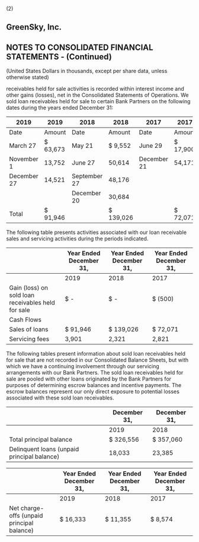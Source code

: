 (2)

## GreenSky, Inc.

## NOTES TO CONSOLIDATED FINANCIAL STATEMENTS - (Continued)

(United States Dollars in thousands, except per share data, unless otherwise stated)

receivables held for sale activities is recorded within interest income and other gains (losses), net in the Consolidated Statements of Operations. We sold loan receivables held for sale to certain Bank Partners on the following dates during the years ended December 31:

| 2019        | 2019     | 2018         | 2018      | 2017        | 2017     |
|-------------|----------|--------------|-----------|-------------|----------|
| Date        | Amount   | Date         | Amount    | Date        | Amount   |
| March 27    | $ 63,673 | May 21       | $ 9,552   | June 29     | $ 17,900 |
| November 1  | 13,752   | June 27      | 50,614    | December 21 | 54,171   |
| December 27 | 14,521   | September 27 | 48,176    |             |          |
|             |          | December 20  | 30,684    |             |          |
| Total       | $ 91,946 |              | $ 139,026 |             | $ 72,071 |

The following table presents activities associated with our loan receivable sales and servicing activities during the periods indicated.

|                                                    | Year Ended December 31,   | Year Ended December 31,   | Year Ended December 31,   |
|----------------------------------------------------|---------------------------|---------------------------|---------------------------|
|                                                    | 2019                      | 2018                      | 2017                      |
| Gain (loss) on sold loan receivables held for sale | $ -                       | $ -                       | $ (500)                   |
| Cash Flows                                         |                           |                           |                           |
| Sales of loans                                     | $ 91,946                  | $ 139,026                 | $ 72,071                  |
| Servicing fees                                     | 3,901                     | 2,321                     | 2,821                     |

The following tables present information about sold loan receivables held for sale that are not recorded in our Consolidated Balance Sheets, but with which we have a continuing involvement through our servicing arrangements with our Bank Partners. The sold loan receivables held for sale are pooled with other loans originated by the Bank Partners for purposes of determining escrow balances and incentive payments. The escrow balances represent our only direct exposure to potential losses associated with these sold loan receivables.

|                                             | December 31,   | December 31,   |
|---------------------------------------------|----------------|----------------|
|                                             | 2019           | 2018           |
| Total principal balance                     | $ 326,556      | $ 357,060      |
| Delinquent loans (unpaid principal balance) | 18,033         | 23,385         |

|                                            | Year Ended December 31,   | Year Ended December 31,   | Year Ended December 31,   |
|--------------------------------------------|---------------------------|---------------------------|---------------------------|
|                                            | 2019                      | 2018                      | 2017                      |
| Net charge-offs (unpaid principal balance) | $ 16,333                  | $ 11,355                  | $ 8,574                   |